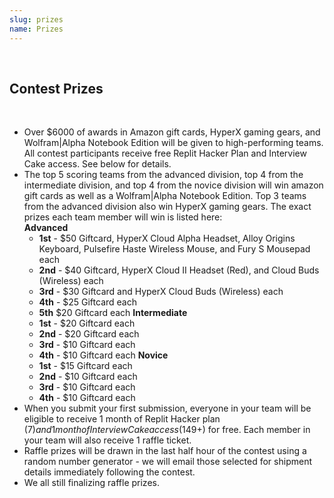 ```yaml
---
slug: prizes
name: Prizes
---
```


<br>

## Contest Prizes

<br>

* Over $6000 of awards in Amazon gift cards, HyperX gaming gears, and Wolfram|Alpha Notebook Edition will be given to high-performing teams. All contest participants receive free Replit Hacker Plan and Interview Cake access. See below for details.
* The top 5 scoring teams from the advanced division, top 4 from the intermediate division, and top 4 from the novice division will win amazon gift cards as well as a Wolfram|Alpha Notebook Edition. Top 3 teams from the advanced division also win HyperX gaming gears. The exact prizes each team member will win is listed here:
  <br>**Advanced**
  * **1st** - $50 Giftcard, HyperX Cloud Alpha Headset, Alloy Origins Keyboard, Pulsefire Haste Wireless Mouse, and Fury S Mousepad each
  * **2nd** - $40 Giftcard, HyperX Cloud II Headset (Red), and Cloud Buds (Wireless) each
  * **3rd** - $30 Giftcard and HyperX Cloud Buds (Wireless) each
  * **4th** - $25 Giftcard  each
  * **5th** $20 Giftcard each
  **Intermediate**
  * **1st** - $20 Giftcard each
  * **2nd** - $20 Giftcard each
  * **3rd** - $10 Giftcard each
  * **4th** - $10 Giftcard each
  **Novice**
  * **1st** - $15 Giftcard each
  * **2nd** - $10 Giftcard each
  * **3rd** - $10 Giftcard each
  * **4th** - $10 Giftcard each
* When you submit your first submission, everyone in your team will be eligible to receive 1 month of Replit Hacker plan ($7) and 1 month of Interview Cake access ($149+) for free. Each member in your team will also receive 1 raffle ticket.
* Raffle prizes will be drawn in the last half hour of the contest using a random number generator - we will email those selected for shipment details immediately following the contest.
* We all still finalizing raffle prizes.
